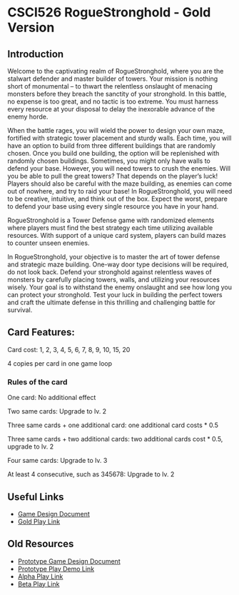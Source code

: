 # CSCI526 RogueStronghold - Gold Version

## Introduction

Welcome to the captivating realm of RogueStronghold, where you are the stalwart defender and master builder of towers. Your mission is nothing short of monumental – to thwart the relentless onslaught of menacing monsters before they breach the sanctity of your stronghold. In this battle, no expense is too great, and no tactic is too extreme. You must harness every resource at your disposal to delay the inexorable advance of the enemy horde.

When the battle rages, you will wield the power to design your own maze, fortified with strategic tower placement and sturdy walls. Each time, you will have an option to build from three different buildings that are randomly chosen. Once you build one building, the option will be replenished with randomly chosen buildings. Sometimes, you might only have walls to defend your base. However, you will need towers to crush the enemies. Will you be able to pull the great towers? That depends on the player’s luck! Players should also be careful with the maze building, as enemies can come out of nowhere, and try to raid your base! In RogueStronghold, you will need to be creative, intuitive, and think out of the box. Expect the worst, prepare to defend your base using every single resource you have in your hand.

RogueStronghold is a Tower Defense game with randomized elements where players must find the best strategy each time utilizing available resources. With support of a unique card system, players can build mazes to counter unseen enemies.

In RogueStronghold, your objective is to master the art of tower defense and strategic maze building. One-way door type decisions will be required, do not look back. Defend your stronghold against relentless waves of monsters by carefully placing towers, walls, and utilizing your resources wisely. Your goal is to withstand the enemy onslaught and see how long you can protect your stronghold. Test your luck in building the perfect towers and craft the ultimate defense in this thrilling and challenging battle for survival.

## Card Features:
Card cost: 1, 2, 3, 4, 5, 6, 7, 8, 9, 10, 15, 20 

4 copies per card in one game loop
### Rules of the card
One card: No additional effect

Two same cards: Upgrade to lv. 2 

Three same cards + one additional card: one additional card costs * 0.5 

Three same cards + two additional cards: two additional cards cost * 0.5, upgrade to lv. 2 

Four same cards: Upgrade to lv. 3 

At least 4 consecutive, such as 345678: Upgrade to lv. 2 




## Useful Links
- [Game Design Document](https://docs.google.com/document/d/19GBW6DUg2nxx7mbpawbeLZM2G1hNHMcoKJdMVOQFWxQ/edit#heading=h.a2s9dmlvwxp2)
- [Gold Play Link](https://github.com/joon-won/RogueStrongholds_Gold)

## Old Resources
- [Prototype Game Design Document](https://docs.google.com/document/d/1jXbeThlcIHKCVpYC_C7eyhcrONmBhVtk/edit?usp=sharing&ouid=111815505834149310152&rtpof=true&sd=true)
- [Prototype Play Demo Link](https://)
- [Alpha Play Link](https://joon-won.github.io/CSCI526_RogueStrongholds_Alpha_Final/)
- [Beta Play Link](https://github.com/joon-won/CSCI526_RogueStrongholds_Beta)
